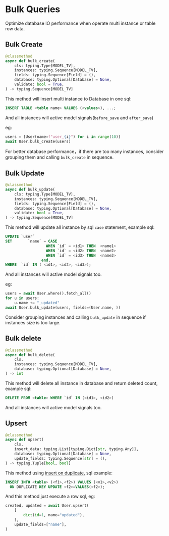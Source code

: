 # Bulk Queries

Optimize database IO performance when operate multi instance or table row data.

## Bulk Create

```python
@classmethod
async def bulk_create(
    cls: typing.Type[MODEL_TV],
    instances: typing.Sequence[MODEL_TV],
    fields: typing.Sequence[Field] = (),
    database: typing.Optional[Database] = None,
    validate: bool = True,
) -> typing.Sequence[MODEL_TV]
```

This method will insert multi instance to Database in one sql:
```sql
INSERT TABLE <table name> VALUES (<values>), ...;
```
And all instances will active model signals(`before_save` and `after_save`)

eg:
```python
users = [User(name=f"user_{i}") for i in range(10)]
await User.bulk_create(users)
```

For better database performance，if there are too many instances, consider grouping them and calling `bulk_create` in sequence.

## Bulk Update

```python
@classmethod
async def bulk_update(
    cls: typing.Type[MODEL_TV],
    instances: typing.Sequence[MODEL_TV],
    fields: typing.Sequence[Field] = (),
    database: typing.Optional[Database] = None,
    validate: bool = True,
) -> typing.Sequence[MODEL_TV]
```

This method will update all instance by sql `case` statement, example sql:
```sql
UPDATE `user` 
SET       `name` = CASE 
                  WHEN `id` = <id1> THEN  <name1>
                  WHEN `id` = <id2> THEN  <name2>
                  WHEN `id` = <id3> THEN  <name3>
                end, 
WHERE  `id` IN ( <id1>, <id2>, <id3>); 
```
And all instances will active model signals too.

eg:
```python
users = await User.where().fetch_all()
for u in users:
    u.name += "_updated"
await User.bulk_update(users, fields=(User.name, ))
```

Consider grouping instances and calling `bulk_update` in sequence if instances size is too large.

## Bulk delete

```python
@classmethod
async def bulk_delete(
    cls,
    instances: typing.Sequence[MODEL_TV],
    database: typing.Optional[Database] = None,
) -> int
```
This method will delete all instance in database and return deleted count, example sql:
```sql
DELETE FROM <table> WHERE `id` IN (<id1>, <id2>)
```
And all instances will active model signals too.


## Upsert

```python
@classmethod
async def upsert(
    cls,
    insert_data: typing.List[typing.Dict[str, typing.Any]],
    database: typing.Optional[Database] = None,
    update_fields: typing.Sequence[str] = (),
) -> typing.Tuple[bool, bool]
```

This method using [insert on duplicate](https://dev.mysql.com/doc/refman/5.6/en/insert-on-duplicate.html), sql example:
```sql
INSERT INTO <table> (<f1>,<f2>) VALUES (<v1>,<v2>)
  ON DUPLICATE KEY UPDATE <f2>=VALUES(<f2>);
```
And this method just execute a row sql, eg:

```python
created, updated = await User.upsert(
    [
        dict(id=1, name="updated"),
    ],
    update_fields=["name"],
)
```
